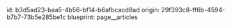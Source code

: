 id: b3d5ad23-baa5-4b56-bf14-b6afbcacd8ad
origin: 29f393c8-ff6b-4594-b7b7-73b5e285be1c
blueprint: page__articles
